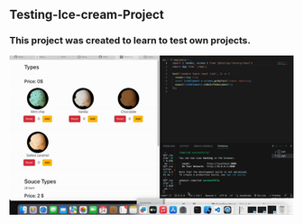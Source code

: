 <h2> Testing-Ice-cream-Project</h2>

<h3> This project was created to learn to test own projects. </h3> 

<img src="gif.gif" >
